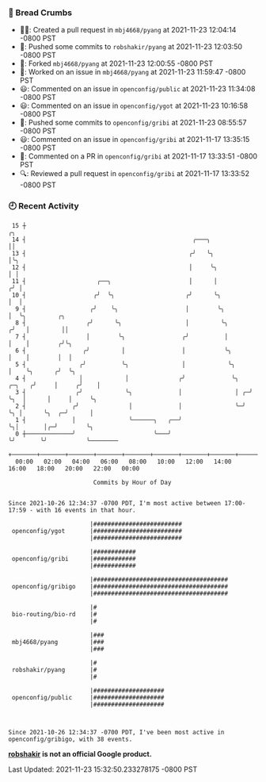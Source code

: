 ### 🍞 Bread Crumbs

 * ✍🏼: Created a pull request in `mbj4668/pyang` at 2021-11-23 12:04:14 -0800 PST
 * 🚢: Pushed some commits to `robshakir/pyang` at 2021-11-23 12:03:50 -0800 PST
 * 🍴: Forked `mbj4668/pyang` at 2021-11-23 12:00:55 -0800 PST
 * 👀: Worked on an issue in `mbj4668/pyang` at 2021-11-23 11:59:47 -0800 PST
 * 😃: Commented on an issue in `openconfig/public` at 2021-11-23 11:34:08 -0800 PST
 * 😃: Commented on an issue in `openconfig/ygot` at 2021-11-23 10:16:58 -0800 PST
 * 🚢: Pushed some commits to `openconfig/gribi` at 2021-11-23 08:55:57 -0800 PST
 * 😃: Commented on an issue in `openconfig/gribi` at 2021-11-17 13:35:15 -0800 PST
 * 💬: Commented on a PR in  `openconfig/gribi` at 2021-11-17 13:33:51 -0800 PST
 * 🔍: Reviewed a pull request in  `openconfig/gribi` at 2021-11-17 13:33:52 -0800 PST

### 🕘 Recent Activity
```
 15 ┼                                                                        ╭╮
 14 ┤                                               ╭───╮                    ││
 13 ┤                                              ╭╯   ╰╮                   │╰╮
 12 ┤                                              │     ╰╮                  │ │
 11 ┤                    ╭──╮                      │      │                 ╭╯ │
 10 ┤                   ╭╯  ╰╮                    ╭╯      ╰╮                │  │
  9 ┤                  ╭╯    ╰╮                   │        ╰╮               │  ╰╮         ╭╮
  8 ┤                 ╭╯      ╰╮                  │         ╰╮             ╭╯   │         ││
  7 ┤                 │        ╰╮                ╭╯          │             │    │        ╭╯╰╮
  6 ┤                ╭╯         │                │           ╰╮            │    │        │  │
  5 ┤               ╭╯          ╰╮               │            ╰╮           │    ╰╮      ╭╯  ╰╮
  4 ┤               │            │              ╭╯             ╰╮   ╭─╮   ╭╯     │     ╭╯    │
  3 ┤              ╭╯            ╰╮             │               │ ╭─╯ ╰╮  │      │     │     ╰╮
  2 ┤             ╭╯              │             │               ╰─╯    ╰╮ │      ╰╮  ╭─╯      │
  1 ┤             │               ╰──────╮   ╭──╯                       ╰╮│       │╭─╯        ╰╮
  0 ┼─────────────╯                      ╰───╯                           ╰╯       ╰╯           ╰────────
    +───────+───────+───────+───────+───────+───────+───────+───────+───────+───────+───────+───────+────
  00:00   02:00   04:00   06:00   08:00   10:00   12:00   14:00   16:00   18:00   20:00   22:00   00:00   

						Commits by Hour of Day


Since 2021-10-26 12:34:37 -0700 PDT, I'm most active between 17:00-17:59 - with 16 events in that hour.

```



```
                       |#########################
 openconfig/ygot       |#########################
                       |#########################

                       |############
 openconfig/gribi      |############
                       |############

                       |######################################
 openconfig/gribigo    |######################################
                       |######################################

                       |#
 bio-routing/bio-rd    |#
                       |#

                       |###
 mbj4668/pyang         |###
                       |###

                       |#
 robshakir/pyang       |#
                       |#

                       |####################
 openconfig/public     |####################
                       |####################



Since 2021-10-26 12:34:37 -0700 PDT, I've been most active in openconfig/gribigo, with 38 events.

```
**[robshakir](mailto:robjs@google.com) is not an official Google product.**  


Last Updated: 2021-11-23 15:32:50.233278175 -0800 PST
